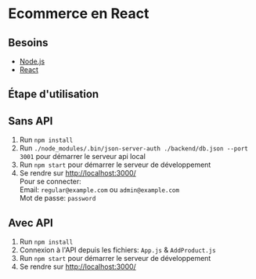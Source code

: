 # Ecommerce en React

## Besoins

* [Node.js](https://nodejs.org/en/)
* [React](https://fr.reactjs.org/)

## Étape d'utilisation
## Sans API

1. Run `npm install`
2. Run `./node_modules/.bin/json-server-auth ./backend/db.json --port 3001` pour démarrer le serveur api local
3. Run `npm start` pour démarrer le serveur de développement
4. Se rendre sur [http://localhost:3000/](http://localhost:3000/)  
Pour se connecter:  
    Email: `regular@example.com` ou `admin@example.com`  
    Mot de passe: `password`

## Avec API
1. Run `npm install`
2. Connexion à l'API depuis les fichiers: `App.js` & `AddProduct.js`
3. Run `npm start` pour démarrer le serveur de développement
4. Se rendre sur [http://localhost:3000/](http://localhost:3000/)
